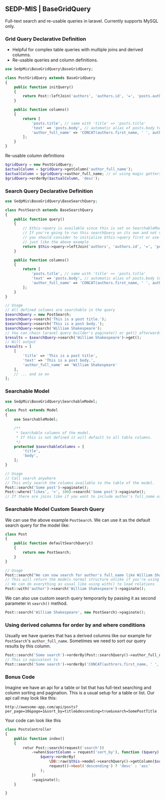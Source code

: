 ## SEDP-MIS | BaseGridQuery

Full-text search and re-usable queries in laravel.
Currently supports MySQL only.

### Grid Query Declarative Definition

- Helpful for complex table queries with multiple joins and derived columns.
- Re-usable queries and column definitions.

```php
use SedpMis\BaseGridQuery\BaseGridQuery;

class PostGridQuery extends BaseGridQuery
{
    public function initQuery()
    {
        return Post::leftJoin('authors', 'authors.id', '=', 'posts.author_id');
    }

    public function columns()
    {
        return [
            'posts.title', // same with 'title' => 'posts.title'
            'text' => 'posts.body', // automatic alias of posts.body to text
            'author_full_name' => 'CONCAT(authors.first_name, ' ', authors.last_name)'
        ];
    }
}
```

Re-usable column definitions

```php
$gridQuery = new PostGridQuery;
$actualColumn = $gridQuery->getColumn('author_full_name');
$actualColumn = $gridQuery->author_full_name; // or using magic getters
$gridQuery->orderBy($actualColumn, 'desc');
```

### Search Query Declarative Definition

```php
use SedpMis\BaseGridQuery\BaseSearchQuery;

class PostSearch extends BaseSearchQuery
{
    public function query()
    {
        // $this->query is available since this is set on SearchableModel trait scopeSearch() method
        // If you're going to run this searchQuery on its own and not via scopeSearch()
        // you should consider to initialize $this->query first or use initQuery() method instead of query()
        // just like the above example
        return $this->query->leftJoin('authors', 'authors.id', '=', 'posts.author_id');
    }

    public function columns()
    {
        return [
            'posts.title', // same with 'title' => 'posts.title'
            'text' => 'posts.body', // automatic alias of posts.body to text
            'author_full_name' => 'CONCAT(authors.first_name, ' ', authors.last_name)'
        ];
    }
}

// Usage
// All defined columns are searchable in the query
$searchQuery = new PostSearch;
$searchQuery->search('This is a post title.');
$searchQuery->search('This is a post body.');
$searchQuery->search('William Shakespeare');
// You can chain laravel query builder's paginate() or get() afterwards
$results = $searchQuery->search('William Shakespeare')->get();
// Will output
$results = [
    [
        'title' => 'This is a post title',
        'text' => 'This is a post body.',
        'author_full_name' => 'William Shakespeare'
    ],
    // ... and so on
];
```

### Searchable Model

```php
use SedpMis\BaseGridQuery\SearchableModel;

class Post extends Model
{
    use SearchableModel;

    /**
     * Searchable columns of the model.
     * If this is not defined it will default to all table columns.
     */
    protected $searchableColumns = [
        'title',
        'body',
    ];
}

// Usage
// Call search anywhere
// This only search the columns available to the table of the model.
Post::search('Some post')->paginate();
Post::where('likes', '>', 100)->search('Some post')->paginate();
// If there are joins like if you want to include author's full_name use a custom search query.
```

### Searchable Model Custom Search Query

We can use the above example `PostSearch`.
We can use it as the default search query for the model like:

```php
class Post
{
    public function defaultSearchQuery()
    {
        return new PostSearch;
    }
}

// Usage
Post::search("We can now search for author's full_name like William Shakespeare")->paginate();
// This will return the models normal structure unlike if you're using the PostSearch which returns only the selected columns.
// We can do everything as usual like using with() to load relations
Post::with('author')->search('William Shakespeare')->paginate();
```

We can also use custom search query temporarily by passing it as second parameter in `search()` method.

```php
Post::search('William Shakespeare', new PostSearch)->paginate();
```

### Using derived columns for order by and where conditions

Usually we have queries that has a derived columns like our example for `PostSearch`'s `author_full_name`.
Sometimes we need to sort our query results by this column.

```php
Post::search('Some search')->orderBy(Post::searchQuery()->author_full_name, 'desc')->paginate();
// This is equivalent to
Post::search('Some search')->orderBy('CONCAT(authrors.first_name, ' ', authors.last_name)', 'desc')->paginate();
```


### Bonus Code

Imagine we have an api for a table or list that has full-text searching and column sorting and pagination.
This is a usual setup for a table or list.
Our api call may look like this:

`
http://awesome-app.com/api/posts?per_page=10&page=1&sort_by=title&descending=true&search=SomePostTitle
`

Your code can look like this

```php
class PostsController
{
    public function index()
    {
        retur Post::search(request('search'))
            ->when($sortColumn = request('sort_by'), function ($query) use ($sortColumn) {
                $query->orderBy(
                    \DB::raw($this->model->searchQuery()->getColumn($sortColumn) ?? $sortColumn),
                    request()->bool('descending') ? 'desc' : 'asc'
                );
            })
            ->paginate();
    }

}
```
